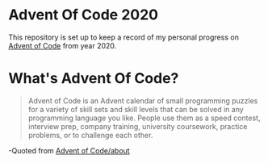 # Advent Of Code 2020
This repository is set up to keep a record of my personal progress on [Advent of Code](https://adventofcode.com) from year 2020.

# What's Advent Of Code?
>Advent of Code is an Advent calendar of small programming puzzles for a variety of skill sets and skill levels that can be solved in any programming language you like. People use them as a speed contest, interview prep, company training, university coursework, practice problems, or to challenge each other.

-Quoted from [Advent of Code/about](https://adventofcode.com/2020/about)
